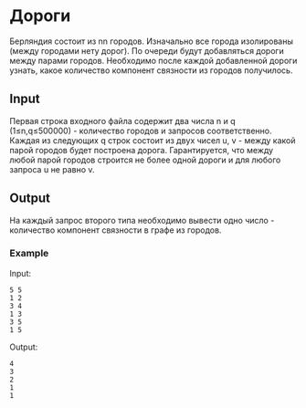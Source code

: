 #  Дороги
Берляндия состоит из nn городов. Изначально все города изолированы (между городами нету дорог).
По очереди будут добавляться дороги между парами городов. Необходимо после каждой добавленной дороги узнать, какое количество компонент связности из городов получилось.

## Input
Первая строка входного файла содержит два числа n и q (1≤n,q≤500000) - количество городов и запросов соответственно.
Каждая из следующих q строк состоит из двух чисел u, v - между какой парой городов будет построена дорога. Гарантируется, что между любой парой городов строится не более одной дороги и для любого запроса u не равно v.

## Output
На каждый запрос второго типа необходимо вывести одно число - количество компонент связности в графе из городов.

### Example
Input:
```
5 5
1 2
3 4
1 3
3 5
1 5
```

Output:
```
4
3
2
1
1
```
